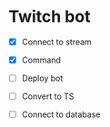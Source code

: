 # Twitch bot


- [x] Connect to stream

- [X] Command

- [ ] Deploy bot

- [ ] Convert to TS
- [ ] Connect to database
